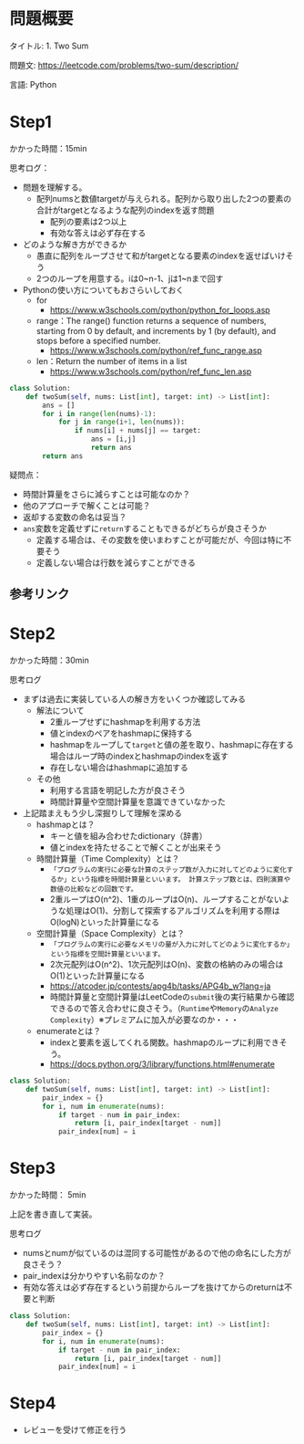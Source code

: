 # 問題概要
タイトル: 1. Two Sum

問題文: https://leetcode.com/problems/two-sum/description/

言語: Python

# Step1

かかった時間：15min

思考ログ：
- 問題を理解する。
  - 配列numsと数値targetが与えられる。配列から取り出した2つの要素の合計がtargetとなるような配列のindexを返す問題
    - 配列の要素は2つ以上
    - 有効な答えは必ず存在する
- どのような解き方ができるか
  - 愚直に配列をループさせて和がtargetとなる要素のindexを返せばいけそう
  - 2つのループを用意する。iは0~n-1、jは1~nまで回す
- Pythonの使い方についてもおさらいしておく
  - for
    - https://www.w3schools.com/python/python_for_loops.asp
  - range：The range() function returns a sequence of numbers, starting from 0 by default, and increments by 1 (by default), and stops before a specified number.
    - https://www.w3schools.com/python/ref_func_range.asp
  - len：Return the number of items in a list
    - https://www.w3schools.com/python/ref_func_len.asp
  
```python
class Solution:
    def twoSum(self, nums: List[int], target: int) -> List[int]:
        ans = []
        for i in range(len(nums)-1):
            for j in range(i+1, len(nums)):
                if nums[i] + nums[j] == target:
                    ans = [i,j]
                    return ans
        return ans
```
疑問点：
- 時間計算量をさらに減らすことは可能なのか？
- 他のアプローチで解くことは可能？
- 返却する変数の命名は妥当？
- ```ans```変数を定義せずに```return```することもできるがどちらが良さそうか
  - 定義する場合は、その変数を使いまわすことが可能だが、今回は特に不要そう
  - 定義しない場合は行数を減らすことができる

参考リンク
- 

# Step2
かかった時間：30min

思考ログ
- まずは過去に実装している人の解き方をいくつか確認してみる
  - 解法について
    - 2重ループせずにhashmapを利用する方法
    - 値とindexのペアをhashmapに保持する
    - hashmapをループして```target```と値の差を取り、hashmapに存在する場合はループ時のindexとhashmapのindexを返す
    - 存在しない場合はhashmapに追加する
  - その他
    - 利用する言語を明記した方が良さそう
    - 時間計算量や空間計算量を意識できていなかった
- 上記踏まえもう少し深掘りして理解を深める
  - hashmapとは？
    - キーと値を組み合わせたdictionary（辞書）
    - 値とindexを持たせることで解くことが出来そう
  - 時間計算量（Time Complexity）とは？
    - ```「プログラムの実行に必要な計算のステップ数が入力に対してどのように変化するか」という指標を時間計算量といいます。 計算ステップ数とは、四則演算や数値の比較などの回数です。```
    - 2重ループはO(n^2)、1重のループはO(n)、ループすることがないような処理はO(1)、分割して探索するアルゴリズムを利用する際はO(logN)といった計算量になる
  - 空間計算量（Space Complexity）とは？
    - ```「プログラムの実行に必要なメモリの量が入力に対してどのように変化するか」という指標を空間計算量といいます。```
    - 2次元配列はO(n^2)、1次元配列はO(n)、変数の格納のみの場合はO(1)といった計算量になる
    - https://atcoder.jp/contests/apg4b/tasks/APG4b_w?lang=ja
    - 時間計算量と空間計算量はLeetCodeの```submit```後の実行結果から確認できるので答え合わせに良さそう。（```Runtime```や```Memory```の```Analyze Complexity```）※プレミアムに加入が必要なのか・・・
  - enumerateとは？
    - indexと要素を返してくれる関数。hashmapのループに利用できそう。
    - https://docs.python.org/3/library/functions.html#enumerate

```python
class Solution:
    def twoSum(self, nums: List[int], target: int) -> List[int]:
        pair_index = {}
        for i, num in enumerate(nums):
            if target - num in pair_index:
                return [i, pair_index[target - num]]
            pair_index[num] = i
```

# Step3
かかった時間： 5min

上記を書き直して実装。

思考ログ
- numsとnumが似ているのは混同する可能性があるので他の命名にした方が良さそう？
- pair_indexは分かりやすい名前なのか？
- 有効な答えは必ず存在するという前提からループを抜けてからのreturnは不要と判断

```python
class Solution:
    def twoSum(self, nums: List[int], target: int) -> List[int]:
        pair_index = {}
        for i, num in enumerate(nums):
            if target - num in pair_index:
                return [i, pair_index[target - num]]
            pair_index[num] = i
```

# Step4 
- レビューを受けて修正を行う

```python


```
